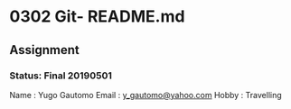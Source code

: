 # 0302 Git- README.md
## Assignment
### Status: Final 20190501

Name 	: Yugo Gautomo
Email	: y_gautomo@yahoo.com
Hobby	: Travelling